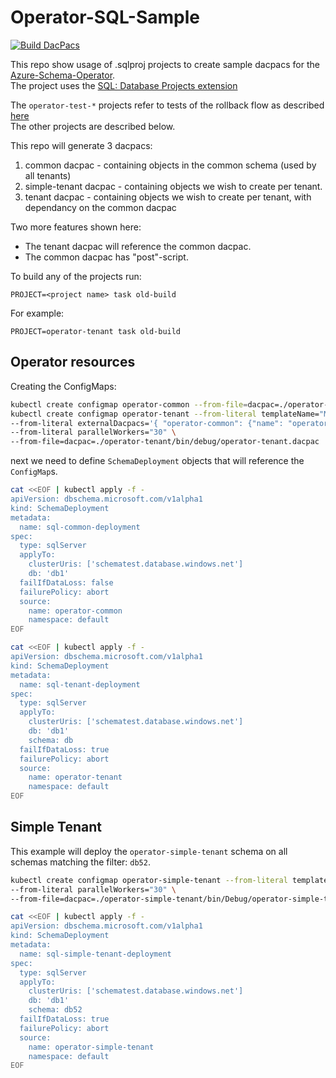# Operator-SQL-Sample

[![Build DacPacs](https://github.com/cohenjo/operator-sql-sample/actions/workflows/build-dacpacs.yml/badge.svg)](https://github.com/cohenjo/operator-sql-sample/actions/workflows/build-dacpacs.yml)

This repo show usage of .sqlproj projects to create sample dacpacs for the [Azure-Schema-Operator](https://microsoft.github.io/azure-schema-operator/).  
The project uses the [SQL: Database Projects extension](https://docs.microsoft.com/en-us/sql/azure-data-studio/extensions/sql-database-project-extension?view=sql-server-ver15)

The `operator-test-*` projects refer to tests of the rollback flow as described [here](./operator-tests.md)  
The other projects are described below.

This repo will generate 3 dacpacs:

1. common dacpac - containing objects in the common schema (used by all tenants)
1. simple-tenant dacpac - containing objects we wish to create per tenant.
1. tenant dacpac - containing objects we wish to create per tenant, with dependancy on the common dacpac

Two more features shown here:

- The tenant dacpac will reference the common dacpac.
- The common dacpac has "post"-script.

To build any of the projects run:

```shell
PROJECT=<project name> task old-build
```

For example:

```shell
PROJECT=operator-tenant task old-build
```

## Operator resources

Creating the ConfigMaps:

```bash
kubectl create configmap operator-common --from-file=dacpac=./operator-tenant/bin/debug/operator-common.dacpac
kubectl create configmap operator-tenant --from-literal templateName="MasterSchema" \
--from-literal externalDacpacs='{ "operator-common": {"name": "operator-common", "namespace": "default"}}' \
--from-literal parallelWorkers="30" \
--from-file=dacpac=./operator-tenant/bin/debug/operator-tenant.dacpac
```

next we need to define `SchemaDeployment` objects that will reference the `ConfigMap`s.

```bash
cat <<EOF | kubectl apply -f -
apiVersion: dbschema.microsoft.com/v1alpha1
kind: SchemaDeployment
metadata:
  name: sql-common-deployment
spec:
  type: sqlServer
  applyTo:
    clusterUris: ['schematest.database.windows.net']
    db: 'db1'
  failIfDataLoss: false
  failurePolicy: abort
  source:
    name: operator-common
    namespace: default
EOF
```

```bash
cat <<EOF | kubectl apply -f -
apiVersion: dbschema.microsoft.com/v1alpha1
kind: SchemaDeployment
metadata:
  name: sql-tenant-deployment
spec:
  type: sqlServer
  applyTo:
    clusterUris: ['schematest.database.windows.net']
    db: 'db1'
    schema: db
  failIfDataLoss: true
  failurePolicy: abort
  source:
    name: operator-tenant
    namespace: default
EOF
```

## Simple Tenant

This example will deploy the `operator-simple-tenant` schema on all schemas matching the filter: `db52`.

```bash
kubectl create configmap operator-simple-tenant --from-literal templateName="MasterSchema" \
--from-literal parallelWorkers="30" \
--from-file=dacpac=./operator-simple-tenant/bin/Debug/operator-simple-tenant.dacpac
```

```bash
cat <<EOF | kubectl apply -f -
apiVersion: dbschema.microsoft.com/v1alpha1
kind: SchemaDeployment
metadata:
  name: sql-simple-tenant-deployment
spec:
  type: sqlServer
  applyTo:
    clusterUris: ['schematest.database.windows.net']
    db: 'db1'
    schema: db52
  failIfDataLoss: true
  failurePolicy: abort
  source:
    name: operator-simple-tenant
    namespace: default
EOF
```
